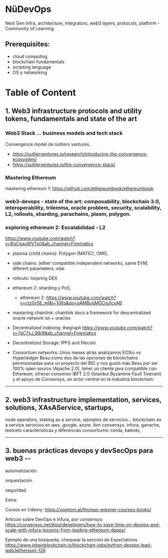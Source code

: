 # NüDevOps
Next Gen Infra, architecture, integrators, web3 layers, protocols, platform - Community of Learning

## Prerequisites: 
* cloud computing
* blockchain fundamentals
* scripting language
* OS y networking

# Table of Content

## 1. Web3 infrastructure protocols and utility tokens, fundamentals and state of the art

### Web3 Stack ... business models and tech stack
Convergence model de outliers ventures.
* https://outlierventures.io/research/introducing-the-convergence-ecosystem/
* https://outlierventures.io/the-convergence-stack/

### Mastering Ethereum
mastering ethereum 1: https://github.com/ethereumbook/ethereumbook

### web3-devops - state of the art:  composability, blockchain 3.0, interoperability, trilemma, oracle problem, security, scalability, L2, rollouts, sharding, parachains, plasm, polygon. 

### exploring ethereum 2: Escalabilidad - L2 
https://www.youtube.com/watch?v=BgCgauWVTs0&ab_channel=Finematics

* plasma (child chains): Polygon (MATIC), OMG, 
* side chains: (ether compatible independent networks, same EVM, diferent parameters: xdai
* rollouts: loopring DEX 
* ethereum 2: sharding y PoS, 
	* ethereum 2: https://www.youtube.com/watch?v=ctzGr58_jeI&t=108s&pp=qAMBugMGCgJlcxAB

* mastering chainlink: chainlink docs
	a framework for descentralized oracle network 
	iot + oracles

* Decentralized Indexing:
	thegraph
	https://www.youtube.com/watch?v=7gC7xJ_98r8&ab_channel=Finematics

* Decentralized Storage:
	IPFS and filecoin

* Consortium networks: 
	Unos meses atrás analizamos EOSio vs Hyperledger Besu como dos de las opciones de blockchains permisionadas para un proyecto del BID y nos gustó más Besu por ser 100% open source (Apache 2.0), tener un cliente java compatible con Ethereum, ofrecer consenso IBFT 2.0 (Istanbul Byzantine Fault Tolerant) y el apoyo de Consensys, un actor central en la industria blockchain.

----
## 2. web3 infrastructure implementation, services, solutions, XAsAService, startups,   

node operators, staking as a service, ejemplos de servicios… 
blockchain as a service
servicios en aws, google, azure, ibm
consensys, infura, ganache, testnets caracterìsticas y diferencias
consortiums: corda, kaleido, 

----
## 3. buenas prácticas devops y devSecOps para web3 -- 

automatización

orquestación

seguridad

Extra:

Cursos en Udemy:
https://vomtom.at/thomas-wiesner-courses-books/

Artículo sobre DevOps e Infura, por consensys:
https://consensys.net/blog/developers/how-to-save-time-on-devops-and-scale-with-infura-lessons-from-leading-ethereum-dapps/

Ejemplo de una búsqueda, chequear la sección de Expectations
https://www.jobsinblockchain.io/blockchain-jobs/python-devops-lead-web3ethereum-126
